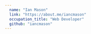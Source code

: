 ```yaml
---
  name: "Ian Mason"
  link: "https://about.me/iancmason"
  occupation_title: "Web Developer"
  github: "iancmason"
---
```

